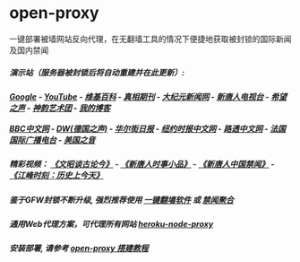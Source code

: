 # open-proxy
一键部署被墙网站反向代理，在无翻墙工具的情况下便捷地获取被封锁的国际新闻及国内禁闻

#####  演示站（服务器被封锁后将自动重建并在此更新）:
#####  [Google](http://206.189.163.138:8888/search?q=425事件) - [YouTube](https://nogfw.the-youtube.win) - [维基百科](http://206.189.163.138:8100/wiki/喬高-麥塔斯調查報告) - [真相期刊](http://206.189.163.138:8300/display.aspx?category_id=3&zhuanti_id=2) - [大纪元新闻网](http://206.189.163.138:10080) - [新唐人电视台](http://206.189.163.138:8000) - [希望之声](http://206.189.163.138:8200) - [神韵艺术团](http://206.189.163.138:8000/xtr/gb/prog673.html) - [我的博客](http://206.189.163.138:10000/)<br/> <br/> [BBC中文网](http://206.189.163.138:9100/zhongwen) - [DW(德国之声)](http://206.189.163.138:9200/zh/在线报导/s-9058?&zhongwen=simp) - [华尔街日报](http://206.189.163.138:9300) - [纽约时报中文网](http://206.189.163.138:9400) - [路透中文网](http://206.189.163.138:9500/) - [法国国际广播电台](http://206.189.163.138:9600/) - [美国之音](http://206.189.163.138:9700/) 

##### 精彩视频： [《文昭谈古论今》](https://github.com/gfw-breaker/wenzhao/blob/master/README.md) - [《新唐人时事小品》](https://github.com/gfw-breaker/ntdtv-comedy/blob/master/README.md) - [《新唐人中国禁闻》](https://github.com/gfw-breaker/ntdtv-news/blob/master/README.md) - [《江峰时刻：历史上今天》](https://github.com/gfw-breaker/today-in-history/blob/master/README.md) 

##### 鉴于GFW封锁不断升级, 强烈推荐使用 [一键翻墙软件](https://github.com/gfw-breaker/nogfw/blob/master/README.md) 或 [禁闻聚合](https://github.com/gfw-breaker/banned-news/blob/master/README.md)

##### 通用Web代理方案，可代理所有网站 [heroku-node-proxy](https://github.com/gfw-breaker/heroku-node-proxy#--end--) 

##### 安装部署, 请参考 [open-proxy 搭建教程](https://github.com/gfw-breaker/open-proxy/wiki#open-proxy-%E6%90%AD%E5%BB%BA%E6%95%99%E7%A8%8B)

